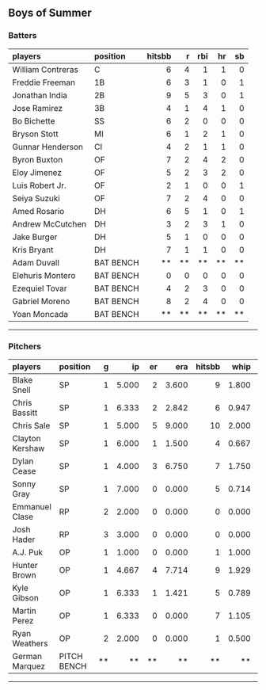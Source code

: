 ## Boys of Summer

### Batters

 
|players           |position  | hitsbb|  r| rbi| hr| sb| 
|:-----------------|:---------|------:|--:|---:|--:|--:| 
|William Contreras |C         |      6|  4|   1|  1|  0| 
|Freddie Freeman   |1B        |      6|  3|   1|  0|  1| 
|Jonathan India    |2B        |      9|  5|   3|  0|  1| 
|Jose Ramirez      |3B        |      4|  1|   4|  1|  0| 
|Bo Bichette       |SS        |      6|  2|   0|  0|  0| 
|Bryson Stott      |MI        |      6|  1|   2|  1|  0| 
|Gunnar Henderson  |CI        |      4|  2|   1|  1|  0| 
|Byron Buxton      |OF        |      7|  2|   4|  2|  0| 
|Eloy Jimenez      |OF        |      5|  2|   3|  2|  0| 
|Luis Robert Jr.   |OF        |      2|  1|   0|  0|  1| 
|Seiya Suzuki      |OF        |      7|  2|   4|  0|  0| 
|Amed Rosario      |DH        |      6|  5|   1|  0|  1| 
|Andrew McCutchen  |DH        |      3|  2|   3|  1|  0| 
|Jake Burger       |DH        |      5|  1|   0|  0|  0| 
|Kris Bryant       |DH        |      7|  1|   1|  0|  0| 
|Adam Duvall       |BAT BENCH |     **| **|  **| **| **| 
|Elehuris Montero  |BAT BENCH |      0|  0|   0|  0|  0| 
|Ezequiel Tovar    |BAT BENCH |      4|  2|   3|  0|  0| 
|Gabriel Moreno    |BAT BENCH |      8|  2|   4|  0|  0| 
|Yoan Moncada      |BAT BENCH |     **| **|  **| **| **| 


* * *

### Pitchers

 
|players         |position    |  g|    ip| er|   era| hitsbb|  whip| so|  w| sv| 
|:---------------|:-----------|--:|-----:|--:|-----:|------:|-----:|--:|--:|--:| 
|Blake Snell     |SP          |  1| 5.000|  2| 3.600|      9| 1.800|  5|  0|  0| 
|Chris Bassitt   |SP          |  1| 6.333|  2| 2.842|      6| 0.947|  4|  1|  0| 
|Chris Sale      |SP          |  1| 5.000|  5| 9.000|     10| 2.000|  0|  0|  0| 
|Clayton Kershaw |SP          |  1| 6.000|  1| 1.500|      4| 0.667|  6|  1|  0| 
|Dylan Cease     |SP          |  1| 4.000|  3| 6.750|      7| 1.750|  5|  0|  0| 
|Sonny Gray      |SP          |  1| 7.000|  0| 0.000|      5| 0.714|  8|  1|  0| 
|Emmanuel Clase  |RP          |  2| 2.000|  0| 0.000|      0| 0.000|  0|  0|  1| 
|Josh Hader      |RP          |  3| 3.000|  0| 0.000|      0| 0.000|  2|  0|  3| 
|A.J. Puk        |OP          |  1| 1.000|  0| 0.000|      1| 1.000|  1|  0|  1| 
|Hunter Brown    |OP          |  1| 4.667|  4| 7.714|      9| 1.929|  7|  0|  0| 
|Kyle Gibson     |OP          |  1| 6.333|  1| 1.421|      5| 0.789| 11|  1|  0| 
|Martin Perez    |OP          |  1| 6.333|  0| 0.000|      7| 1.105|  5|  0|  0| 
|Ryan Weathers   |OP          |  2| 2.000|  0| 0.000|      1| 0.500|  1|  0|  0| 
|German Marquez  |PITCH BENCH | **|    **| **|    **|     **|    **| **| **| **| 


* * *


